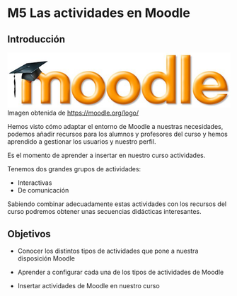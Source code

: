 
# M5 Las actividades en Moodle

## Introducción

![](img/logo-1024x254.jpg)
Imagen obtenida de https://moodle.org/logo/

Hemos visto cómo adaptar el entorno de Moodle a nuestras necesidades, podemos añadir recursos para los alumnos y profesores del curso y hemos aprendido a gestionar los usuarios y nuestro perfil. 

Es el momento de aprender a insertar en nuestro curso actividades.

Tenemos dos grandes grupos de actividades:

- Interactivas
- De comunicación

Sabiendo combinar adecuadamente estas actividades con los recursos del curso podremos obtener unas secuencias didácticas interesantes.

## Objetivos

- Conocer los distintos tipos de actividades que pone a nuestra disposición Moodle

- Aprender a configurar cada una de los tipos de actividades de Moodle

- Insertar actividades de Moodle en nuestro curso